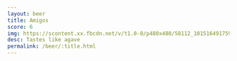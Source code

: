 ```yaml
---
layout: beer
title: Amigos
score: 6
img: https://scontent.xx.fbcdn.net/v/t1.0-0/p480x480/58112_10151649175958745_191846166_n.jpg?oh=18ee197a79c11a416857da96f9d83bec&oe=5892A9B3
desc: Tastes like agave
permalink: /beer/:title.html
---
```

